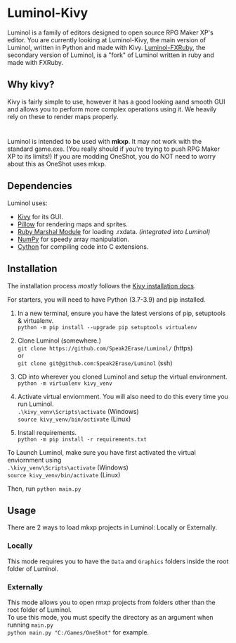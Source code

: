 # Luminol-Kivy
Luminol is a family of editors designed to open source RPG Maker XP's editor. You are currently looking at Luminol-Kivy, the main version of Luminol, written in Python and made with Kivy. [Luminol-FXRuby](https://github.com/Speak2Erase/Luminol-FXRuby), the secondary version of Luminol, is a "fork" of Luminol written in ruby and made with FXRuby.

## Why kivy?
Kivy is fairly simple to use, however it has a good looking aand smooth GUI and allows you to perform more complex operations using it. We heavily rely on these to render maps properly.
#

Luminol is intended to be used with **mkxp**. It may not work with the standard game.exe.
(You really should if you're trying to push RPG Maker XP to its limits!)
If you are modding OneShot, you do NOT need to worry about this as OneShot uses mkxp.

## Dependencies

Luminol uses:

- [Kivy](https://pypi.org/project/Kivy/) for its GUI.
- [Pillow](https://pypi.org/project/Pillow/) for rendering maps and sprites.
- [Ruby Marshal Module](https://pypi.org/project/rubymarshal/) for loading .rxdata. *(integrated into Luminol)*
- [NumPy](https://pypi.org/project/numpy/) for speedy array manipulation.
- [Cython](https://pypi.org/project/cython) for compiling code into C extensions.

## Installation

The installation process *mostly* follows the [Kivy installation docs](https://kivy.org/doc/stable/gettingstarted/installation.html).

For starters, you will need to have Python (3.7-3.9) and pip installed.

1. In a new terminal, ensure you have the latest versions of pip, setuptools & virtualenv.  
`python -m pip install --upgrade pip setuptools virtualenv`

2. Clone Luminol (somewhere.)  
`git clone https://github.com/Speak2Erase/Luminol/` (https)  
or  
`git clone git@github.com:Speak2Erase/Luminol` (ssh)  

3. CD into wherever you cloned Luminol and setup the virtual environment.  
`python -m virtualenv kivy_venv`

4. Activate virtual enviornment. You will also need to do this every time you run Luminol.  
`.\kivy_venv\Scripts\activate`  (Windows)  
`source kivy_venv/bin/activate` (Linux)

5. Install requirements.  
`python -m pip install -r requirements.txt`

To Launch Luminol, make sure you have first activated the virtual enviornment using  
`.\kivy_venv\Scripts\activate`  (Windows)  
`source kivy_venv/bin/activate` (Linux)

Then, run `python main.py`

## Usage

There are 2 ways to load mkxp projects in Luminol: Locally or Externally.  
### Locally

This mode requires you to have the `Data` and `Graphics` folders inside the root folder of Luminol.  

### Externally 
This mode allows you to open rmxp projects from folders other than the root folder of Luminol.  
To use this mode, you must specify the directory as an argument when running `main.py`  
`python main.py "C:/Games/OneShot"` for example.
